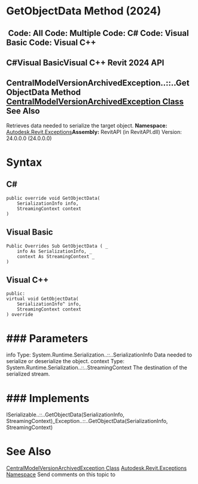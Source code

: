 # GetObjectData Method (2024)

﻿
 Code: All Code: Multiple Code: C# Code: Visual Basic Code: Visual C++   
---  
C#Visual BasicVisual C++
Revit 2024 API  
---  
CentralModelVersionArchivedException..::..GetObjectData Method   
[CentralModelVersionArchivedException Class](9b54c5a2-22f3-ac30-3efd-7ef80adff6ea.md "CentralModelVersionArchivedException Class") See Also  
---  
Retrieves data needed to serialize the target object.
**Namespace:** [Autodesk.Revit.Exceptions](e3bbc463-dccb-6964-e8ef-697c9ed07a27.md "Autodesk.Revit.Exceptions Namespace")**Assembly:** RevitAPI (in RevitAPI.dll) Version: 24.0.0.0 (24.0.0.0)
# Syntax
C#  
---  
```text
public override void GetObjectData(
	SerializationInfo info,
	StreamingContext context
)
```
  
Visual Basic  
---  
```text
Public Overrides Sub GetObjectData ( _
	info As SerializationInfo, _
	context As StreamingContext _
)
```
  
Visual C++  
---  
```text
public:
virtual void GetObjectData(
	SerializationInfo^ info, 
	StreamingContext context
) override
```
  
# ### Parameters
info
    Type: System.Runtime.Serialization..::..SerializationInfo Data needed to serialize or deserialize the object. 
context
    Type: System.Runtime.Serialization..::..StreamingContext The destination of the serialized stream. 
# ### Implements
ISerializable..::..GetObjectData(SerializationInfo, StreamingContext)_Exception..::..GetObjectData(SerializationInfo, StreamingContext)
# See Also
[CentralModelVersionArchivedException Class](9b54c5a2-22f3-ac30-3efd-7ef80adff6ea.md "CentralModelVersionArchivedException Class")
[Autodesk.Revit.Exceptions Namespace](e3bbc463-dccb-6964-e8ef-697c9ed07a27.md "Autodesk.Revit.Exceptions Namespace")
Send comments on this topic to 